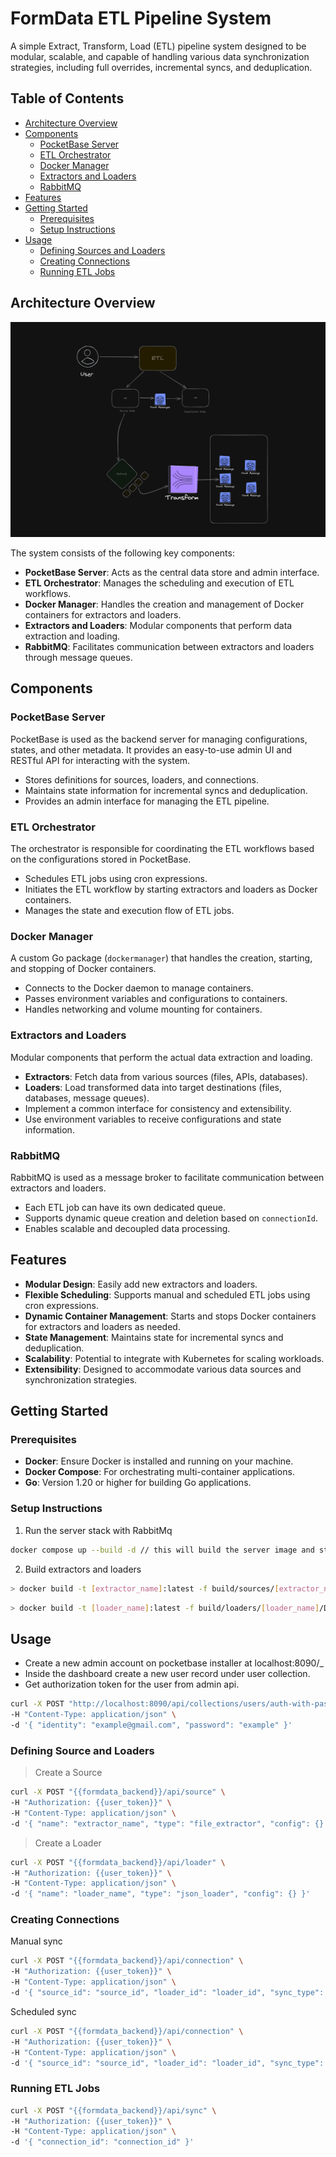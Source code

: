 # FormData ETL Pipeline System

A simple Extract, Transform, Load (ETL) pipeline system designed to be modular, scalable, and capable of handling various data synchronization strategies, including full overrides, incremental syncs, and deduplication.

## Table of Contents

- [Architecture Overview](#architecture-overview)
- [Components](#components)
  - [PocketBase Server](#pocketbase-server)
  - [ETL Orchestrator](#etl-orchestrator)
  - [Docker Manager](#docker-manager)
  - [Extractors and Loaders](#extractors-and-loaders)
  - [RabbitMQ](#rabbitmq)
- [Features](#features)
- [Getting Started](#getting-started)
  - [Prerequisites](#prerequisites)
  - [Setup Instructions](#setup-instructions)
- [Usage](#usage)
  - [Defining Sources and Loaders](#defining-sources-and-loaders)
  - [Creating Connections](#creating-connections)
  - [Running ETL Jobs](#running-etl-jobs)

## Architecture Overview

![Architecture Diagram](public/images/etl.png)

The system consists of the following key components:

- **PocketBase Server**: Acts as the central data store and admin interface.
- **ETL Orchestrator**: Manages the scheduling and execution of ETL workflows.
- **Docker Manager**: Handles the creation and management of Docker containers for extractors and loaders.
- **Extractors and Loaders**: Modular components that perform data extraction and loading.
- **RabbitMQ**: Facilitates communication between extractors and loaders through message queues.

## Components

### PocketBase Server

PocketBase is used as the backend server for managing configurations, states, and other metadata. It provides an easy-to-use admin UI and RESTful API for interacting with the system.

- Stores definitions for sources, loaders, and connections.
- Maintains state information for incremental syncs and deduplication.
- Provides an admin interface for managing the ETL pipeline.

### ETL Orchestrator

The orchestrator is responsible for coordinating the ETL workflows based on the configurations stored in PocketBase.

- Schedules ETL jobs using cron expressions.
- Initiates the ETL workflow by starting extractors and loaders as Docker containers.
- Manages the state and execution flow of ETL jobs.

### Docker Manager

A custom Go package (`dockermanager`) that handles the creation, starting, and stopping of Docker containers.

- Connects to the Docker daemon to manage containers.
- Passes environment variables and configurations to containers.
- Handles networking and volume mounting for containers.

### Extractors and Loaders

Modular components that perform the actual data extraction and loading.

- **Extractors**: Fetch data from various sources (files, APIs, databases).
- **Loaders**: Load transformed data into target destinations (files, databases, message queues).
- Implement a common interface for consistency and extensibility.
- Use environment variables to receive configurations and state information.

### RabbitMQ

RabbitMQ is used as a message broker to facilitate communication between extractors and loaders.

- Each ETL job can have its own dedicated queue.
- Supports dynamic queue creation and deletion based on `connectionId`.
- Enables scalable and decoupled data processing.

## Features

- **Modular Design**: Easily add new extractors and loaders.
- **Flexible Scheduling**: Supports manual and scheduled ETL jobs using cron expressions.
- **Dynamic Container Management**: Starts and stops Docker containers for extractors and loaders as needed.
- **State Management**: Maintains state for incremental syncs and deduplication.
- **Scalability**: Potential to integrate with Kubernetes for scaling workloads.
- **Extensibility**: Designed to accommodate various data sources and synchronization strategies.

## Getting Started

### Prerequisites

- **Docker**: Ensure Docker is installed and running on your machine.
- **Docker Compose**: For orchestrating multi-container applications.
- **Go**: Version 1.20 or higher for building Go applications.

### Setup Instructions

1. Run the server stack with RabbitMq

```bash
docker compose up --build -d // this will build the server image and start the server and rabbitmq
```

2. Build extractors and loaders

```bash
> docker build -t [extractor_name]:latest -f build/sources/[extractor_name]/Dockerfile .
```

```bash
> docker build -t [loader_name]:latest -f build/loaders/[loader_name]/Dockerfile .
```

## Usage

- Create a new admin account on pocketbase installer at localhost:8090/\_
- Inside the dashboard create a new user record under user collection.
- Get authorization token for the user from admin api.

```bash
curl -X POST "http://localhost:8090/api/collections/users/auth-with-password" \
-H "Content-Type: application/json" \
-d '{ "identity": "example@gmail.com", "password": "example" }'
```

### Defining Source and Loaders

> Create a Source

```bash
curl -X POST "{{formdata_backend}}/api/source" \
-H "Authorization: {{user_token}}" \
-H "Content-Type: application/json" \
-d '{ "name": "extractor_name", "type": "file_extractor", "config": {} }'

```

> Create a Loader

```bash
curl -X POST "{{formdata_backend}}/api/loader" \
-H "Authorization: {{user_token}}" \
-H "Content-Type: application/json" \
-d '{ "name": "loader_name", "type": "json_loader", "config": {} }'

```

### Creating Connections

Manual sync

```bash
curl -X POST "{{formdata_backend}}/api/connection" \
-H "Authorization: {{user_token}}" \
-H "Content-Type: application/json" \
-d '{ "source_id": "source_id", "loader_id": "loader_id", "sync_type": "manual", "config": {} }'
```

Scheduled sync

```bash
curl -X POST "{{formdata_backend}}/api/connection" \
-H "Authorization: {{user_token}}" \
-H "Content-Type: application/json" \
-d '{ "source_id": "source_id", "loader_id": "loader_id", "sync_type": "scheduled", "schedule": "* * * * *", "config": {} }'
```

### Running ETL Jobs

```bash
curl -X POST "{{formdata_backend}}/api/sync" \
-H "Authorization: {{user_token}}" \
-H "Content-Type: application/json" \
-d '{ "connection_id": "connection_id" }'

```
